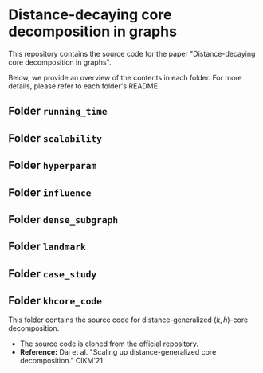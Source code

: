 # Distance-decaying core decomposition in graphs

This repository contains the source code for the paper "Distance-decaying core decomposition in graphs".

Below, we provide an overview of the contents in each folder. For more details, please refer to each folder's README.

## Folder `running_time`

## Folder `scalability`

## Folder `hyperparam`

## Folder `influence`

## Folder `dense_subgraph`

## Folder `landmark`

## Folder `case_study`

## Folder `khcore_code`

This folder contains the source code for distance-generalized $(k,h)$-core decomposition.

- The source code is cloned from [the official repository](https://github.com/BITDataScience/khcore).
- **Reference:** Dai et al. "Scaling up distance-generalized core decomposition." CIKM'21
